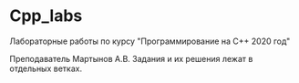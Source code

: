 # Cpp_labs
Лабораторные работы по курсу "Программирование на С++ 2020 год"

Преподаватель Мартынов А.В.
Задания и их решения лежат в отдельных ветках.
